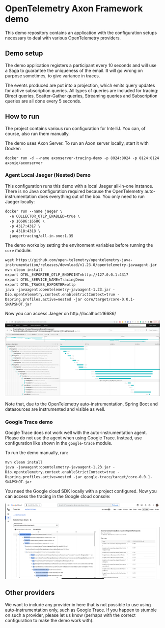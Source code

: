 # OpenTelemetry Axon Framework demo

This demo repository contains an application with the configuration setups necessary to deal with various OpenTelemetry
providers.

## Demo setup

The demo application registers a participant every 10 seconds and will use a Saga to guarantee the uniqueness of the
email.
It will go wrong on purpose sometimes, to give variance in traces.

The events produced are put into a projection, which emits query updates for active subscription queries.
All types of queries are included for tracing: Direct queries, Scatter-Gather queries, Streaming queries and
Subscription queries are all done every 5 seconds.

## How to run

The project contains various run configuration for IntelliJ. You can, of course, also run them manually.

The demo uses Axon Server. To run an Axon server locally, start it with Docker:

```shell
docker run -d --name axonserver-tracing-demo -p 8024:8024 -p 8124:8124 axoniq/axonserver
```

### Agent Local Jaeger (Nested) Demo

This configuration runs this demo with a local Jaeger all-in-one instance. There is no Java configuration required
because the
OpenTelemetry auto-instrumentation does everything out of the box. You only need to run Jaeger locally:

```shell
docker run --name jaeger \
  -e COLLECTOR_OTLP_ENABLED=true \
  -p 16686:16686 \
  -p 4317:4317 \
  -p 4318:4318 \
  jaegertracing/all-in-one:1.35
```

The demo works by setting the environment variables before running the `core` module:

```shell
wget https://github.com/open-telemetry/opentelemetry-java-instrumentation/releases/download/v1.23.0/opentelemetry-javaagent.jar
mvn clean install
export OTEL_EXPORTER_OTLP_ENDPOINT=http://127.0.0.1:4317
export OTEL_SERVICE_NAME=TracingDemo
export OTEL_TRACES_EXPORTER=otlp
java -javaagent:opentelemetry-javaagent-1.23.jar -Dio.opentelemetry.context.enableStrictContext=true -Dspring.profiles.active=nested -jar core/target/core-0.0.1-SNAPSHOT.jar
```

Now you can access Jaeger on http://localhost:16686/

![OpenTelemetry tracing in Jaeger](.github/img/jaeger.png)

Note that, due to the OpenTelemetry auto-instrumentation, Spring Boot and datasources are instrumented and visible as
well.

### Google Trace demo

Google Trace does not work well with the auto-instrumentation agent. Please do not use the agent when using Google
Trace.
Instead, use configuration like shown in the `google-trace` module.

To run the demo manually, run:

```shell
mvn clean install
java -javaagent:opentelemetry-javaagent-1.23.jar -Dio.opentelemetry.context.enableStrictContext=true -Dspring.profiles.active=nested -jar google-trace/target/core-0.0.1-SNAPSHOT.jar
```

You need the Google cloud SDK locally with a project configured. Now you can access the tracing in the Google cloud
console:

![OpenTelemetry tracing in Jaeger](.github/img/google_trace.png)

## Other providers

We want to include any provider in here that is not possible to use using auto-instrumentation only, such as Google
Trace. If you happen
to stumble on such a provider, please let us know (perhaps with the correct configuration to make the demo work with).
